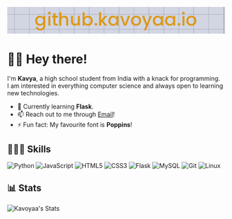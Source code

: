 [![header](./banner.png)](https://kavoyaa.github.io/)
# 👋🏼 Hey there!
I'm **Kavya**, a high school student from India with a knack for programming.<br>
I am interested in everything computer science and always open to learning new technologies.<br>

- 🌱 Currently learning **Flask**.
- 📫 Reach out to me through [Email](mailto:pandeykavya@outlook.com)!
- ⚡ Fun fact: My favourite font is **Poppins**!

## 🧑🏼‍💻 Skills
![Python]( https://img.shields.io/badge/Python-383838?logo=python)
![JavaScript]( https://img.shields.io/badge/JavaScript-383838?logo=javascript)
![HTML5]( https://img.shields.io/badge/HTML5-383838?logo=html5)
![CSS3]( https://img.shields.io/badge/CSS3-383838?logo=css3)
![Flask]( https://img.shields.io/badge/Flask-383838?logo=flask)
![MySQL]( https://img.shields.io/badge/MySQL-383838?logo=mysql)
![Git]( https://img.shields.io/badge/Git-383838?logo=git)
![Linux]( https://img.shields.io/badge/Linux-383838?logo=linux)

## 📊 Stats
<img src="https://github-readme-stats.vercel.app/api?username=kavoyaa&theme=one_dark_pro&show_icons=true&hide_border=true&count_private=true" alt="Kavoyaa's Stats">
